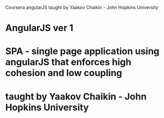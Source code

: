 Coursera angularJS taught by Yaakov Chaikin - John Hopkins University
# AngularJS ver 1
# SPA - single page application using angularJS that enforces high cohesion and low coupling
# taught by Yaakov Chaikin - John Hopkins University 
